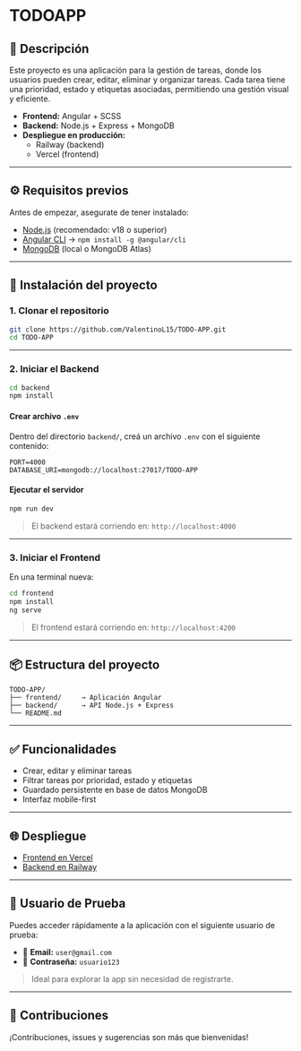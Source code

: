 # TODOAPP

## 📝 Descripción

Este proyecto es una aplicación para la gestión de tareas, donde los usuarios pueden crear, editar, eliminar y organizar tareas. Cada tarea tiene una prioridad, estado y etiquetas asociadas, permitiendo una gestión visual y eficiente.

- **Frontend:** Angular + SCSS  
- **Backend:** Node.js + Express + MongoDB  
- **Despliegue en producción:**  
  - Railway (backend)  
  - Vercel (frontend)

---

## ⚙️ Requisitos previos

Antes de empezar, asegurate de tener instalado:

- [Node.js](https://nodejs.org/) (recomendado: v18 o superior)  
- [Angular CLI](https://angular.io/cli) → `npm install -g @angular/cli`  
- [MongoDB](https://www.mongodb.com/) (local o MongoDB Atlas)

---

## 🚀 Instalación del proyecto

### 1. Clonar el repositorio

```bash
git clone https://github.com/ValentinoL15/TODO-APP.git
cd TODO-APP
```

---

### 2. Iniciar el Backend

```bash
cd backend
npm install
```

#### Crear archivo `.env`

Dentro del directorio `backend/`, creá un archivo `.env` con el siguiente contenido:

```env
PORT=4000
DATABASE_URI=mongodb://localhost:27017/TODO-APP
```

#### Ejecutar el servidor

```bash
npm run dev
```

> El backend estará corriendo en: `http://localhost:4000`

---

### 3. Iniciar el Frontend

En una terminal nueva:

```bash
cd frontend
npm install
ng serve
```

> El frontend estará corriendo en: `http://localhost:4200`

---

## 📦 Estructura del proyecto

```
TODO-APP/
├── frontend/     → Aplicación Angular
├── backend/      → API Node.js + Express
└── README.md
```

---

## ✅ Funcionalidades

- Crear, editar y eliminar tareas  
- Filtrar tareas por prioridad, estado y etiquetas  
- Guardado persistente en base de datos MongoDB  
- Interfaz mobile-first  

---

## 🌐 Despliegue

- [Frontend en Vercel](https://todo-app-sigma-gilt-45.vercel.app)  
- [Backend en Railway](https://todo-app-production-95bd.up.railway.app)

---

## 🧪 Usuario de Prueba

Puedes acceder rápidamente a la aplicación con el siguiente usuario de prueba:

- 📧 **Email:** `user@gmail.com`  
- 🔐 **Contraseña:** `usuario123`

> Ideal para explorar la app sin necesidad de registrarte.

---

## 🤝 Contribuciones

¡Contribuciones, issues y sugerencias son más que bienvenidas!
